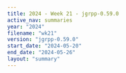 ```yaml
---
title: 2024 - Week 21 - jgrpp-0.59.0
active_nav: summaries
year: "2024"
filename: "wk21"
version: "jgrpp-0.59.0"
start_date: "2024-05-20"
end_date: "2024-05-26"
layout: "summary"
---
```


